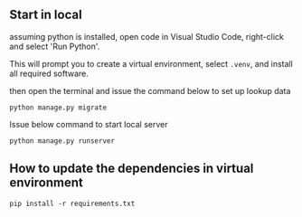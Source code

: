 
## Start in local 

assuming python is installed, open code in Visual Studio Code, right-click and select 'Run Python'.

This will prompt you to create a virtual environment, select `.venv`, and install all required software.

then open the terminal and issue the command below to set up lookup data

```shell 
python manage.py migrate
```

Issue below command to start local server

```shell
python manage.py runserver
```

## How to update the dependencies in virtual environment

```shell
pip install -r requirements.txt
```